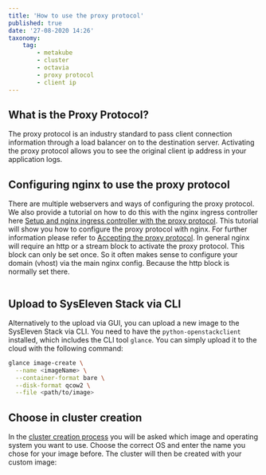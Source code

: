 ```yaml
---
title: 'How to use the proxy protocol'
published: true
date: '27-08-2020 14:26'
taxonomy:
    tag:
        - metakube
        - cluster
        - octavia
        - proxy protocol
        - client ip
---
```


## What is the Proxy Protocol?

The proxy protocol is an industry standard to pass client connection information through a load balancer on to the destination server. Activating the proxy protocol allows you to see the original client ip address in your application logs.

## Configuring nginx to use the proxy protocol

There are multiple webservers and ways of configuring the proxy protocol. We also provide a tutorial on how to do this with the nginx ingress controller here [Setup and nginx ingress controller with the proxy protocol](../27.setup-an-nginx-ingress-controller-with-the-proxy-protocol/default.en.md). This tutorial will show you how to configure the proxy protocol with nginx. For further information please refer to [Accepting the proxy protocol](https://docs.nginx.com/nginx/admin-guide/load-balancer/using-proxy-protocol/). In general nginx will require an http or a stream block to activate the proxy protocol. This block can only be set once. So it often makes sense to configure your domain (vhost) via the main nginx config. Because the http block is normally set there.

``` bash
```

## Upload to SysEleven Stack via CLI

Alternatively to the upload via GUI, you can upload a new image to the SysEleven Stack via CLI. You need to have the `python-openstackclient` installed, which includes the CLI tool `glance`. You can simply upload it to the cloud with the following command:

``` bash
glance image-create \
  --name <imageName> \
  --container-format bare \
  --disk-format qcow2 \
  --file <path/to/image>
```

## Choose in cluster creation

In the [cluster creation process](../02.create-a-cluster/default.en.md) you will be asked which image and operating system you want to use. Choose the correct OS and enter the name you chose for your image before. The cluster will then be created with your custom image:
